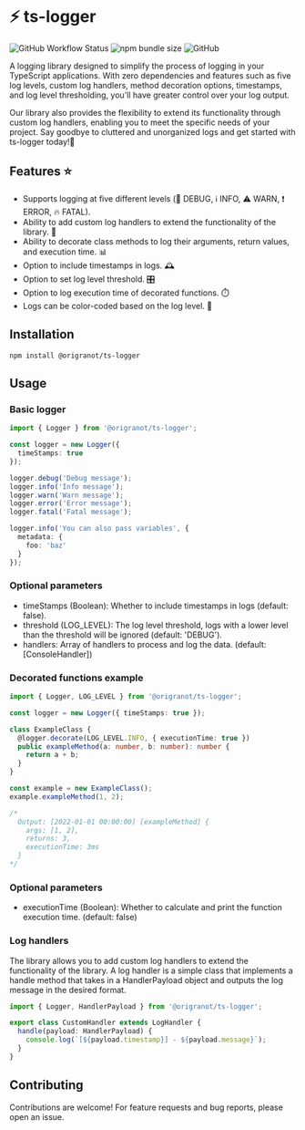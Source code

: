 # :zap: ts-logger

![GitHub Workflow Status](https://img.shields.io/github/actions/workflow/status/origranot/ts-logger/release.yml)
![npm bundle size](https://img.shields.io/bundlephobia/min/@origranot/ts-logger)
![GitHub](https://img.shields.io/github/license/origranot/ts-logger)

A logging library designed to simplify the process of logging in your TypeScript applications. With zero dependencies and features such as five log levels, custom log handlers, method decoration options, timestamps, and log level thresholding, you'll have greater control over your log output.

Our library also provides the flexibility to extend its functionality through custom log handlers, enabling you to meet the specific needs of your project. Say goodbye to cluttered and unorganized logs and get started with ts-logger today!💪


## Features :star:

- Supports logging at five different levels (:bug: DEBUG, :information_source: INFO, :warning: WARN, :exclamation: ERROR, :fire: FATAL).
- Ability to add custom log handlers to extend the functionality of the library. 💬
- Ability to decorate class methods to log their arguments, return values, and execution time. 📊
- Option to include timestamps in logs. 🕰️
- Option to set log level threshold. 🎛️
- Option to log execution time of decorated functions. ⏱️
- Logs can be color-coded based on the log level. 🎨

## Installation

`npm install @origranot/ts-logger`

## Usage

### Basic logger

```typescript
import { Logger } from '@origranot/ts-logger';

const logger = new Logger({
  timeStamps: true
});

logger.debug('Debug message');
logger.info('Info message');
logger.warn('Warn message');
logger.error('Error message');
logger.fatal('Fatal message');

logger.info('You can also pass variables', {
  metadata: {
    foo: 'baz'
  }
});
```

### Optional parameters

- timeStamps (Boolean): Whether to include timestamps in logs (default: false).
- threshold (LOG_LEVEL): The log level threshold, logs with a lower level than the
  threshold will be ignored (default: 'DEBUG').
- handlers: Array of handlers to process and log the data. (default: [ConsoleHandler])


### Decorated functions example

```typescript
import { Logger, LOG_LEVEL } from '@origranot/ts-logger';

const logger = new Logger({ timeStamps: true });

class ExampleClass {
  @logger.decorate(LOG_LEVEL.INFO, { executionTime: true })
  public exampleMethod(a: number, b: number): number {
    return a + b;
  }
}

const example = new ExampleClass();
example.exampleMethod(1, 2);

/* 
  Output: [2022-01-01 00:00:00] [exampleMethod] {
    args: [1, 2],
    returns: 3,
    executionTime: 3ms
  }
*/
```

### Optional parameters

- executionTime (Boolean): Whether to calculate and print the function execution time.
  (default: false)

### Log handlers

The library allows you to add custom log handlers to extend the functionality of the
library. A log handler is a simple class that implements a handle method that takes in a
HandlerPayload object and outputs the log message in the desired format.

```typescript
import { Logger, HandlerPayload } from '@origranot/ts-logger';

export class CustomHandler extends LogHandler {
  handle(payload: HandlerPayload) {
    console.log(`[${payload.timestamp}] - ${payload.message}`);
  }
}
```

## Contributing

Contributions are welcome! For feature requests and bug reports, please open an issue.
